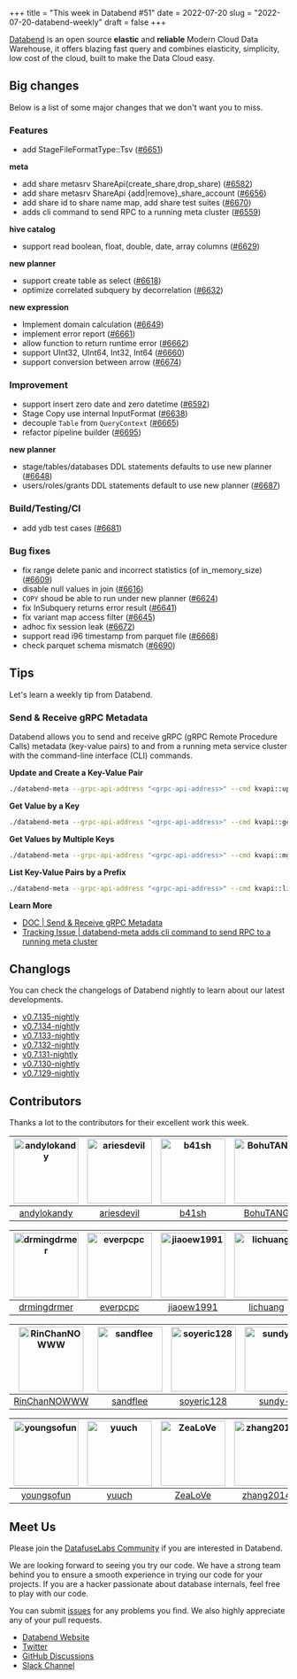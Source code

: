 +++
title = "This week in Databend #51"
date = 2022-07-20
slug = "2022-07-20-databend-weekly"
draft = false
+++

[Databend](https://github.com/datafuselabs/databend) is an open source **elastic** and **reliable** Modern Cloud Data Warehouse, it offers blazing fast query and combines elasticity, simplicity, low cost of the cloud, built to make the Data Cloud easy.

## Big changes

Below is a list of some major changes that we don't want you to miss.

### Features

- add StageFileFormatType::Tsv ([#6651](https://github.com/datafuselabs/databend/pull/6651))

**meta**

- add share metasrv ShareApi(create_share,drop_share) ([#6582](https://github.com/datafuselabs/databend/pull/6582))
- add share metasrv ShareApi {add|remove}_share_account ([#6656](https://github.com/datafuselabs/databend/pull/6656))
- add share id to share name map, add share test suites ([#6670](https://github.com/datafuselabs/databend/pull/6670))
- adds cli command to send RPC to a running meta cluster ([#6559](https://github.com/datafuselabs/databend/pull/6559))

**hive catalog**

- support read boolean, float, double, date, array columns ([#6629](https://github.com/datafuselabs/databend/pull/6629))

**new planner**

- support create table as select ([#6618](https://github.com/datafuselabs/databend/pull/6618))
- optimize correlated subquery by decorrelation ([#6632](https://github.com/datafuselabs/databend/pull/6632))

**new expression**

- Implement domain calculation ([#6649](https://github.com/datafuselabs/databend/pull/6649))
- implement error report ([#6661](https://github.com/datafuselabs/databend/pull/6661))
- allow function to return runtime error ([#6662](https://github.com/datafuselabs/databend/pull/6662))
- support UInt32, UInt64, Int32, Int64 ([#6660](https://github.com/datafuselabs/databend/pull/6660))
- support conversion between arrow ([#6674](https://github.com/datafuselabs/databend/pull/6674))

### Improvement

- support insert zero date and zero datetime ([#6592](https://github.com/datafuselabs/databend/pull/6592))
- Stage Copy use internal InputFormat ([#6638](https://github.com/datafuselabs/databend/pull/6638))
- decouple `Table` from `QueryContext` ([#6665](https://github.com/datafuselabs/databend/pull/6665))
- refactor pipeline builder ([#6695](https://github.com/datafuselabs/databend/pull/6695))

**new planner**

- stage/tables/databases DDL statements defaults to use new planner ([#6648](https://github.com/datafuselabs/databend/pull/6648))
- users/roles/grants DDL statements default to use new planner ([#6687](https://github.com/datafuselabs/databend/pull/6687))

### Build/Testing/CI

- add ydb test cases ([#6681](https://github.com/datafuselabs/databend/pull/6681))

### Bug fixes

- fix range delete panic and incorrect statistics (of in_memory_size) ([#6609](https://github.com/datafuselabs/databend/pull/6609))
- disable null values in join ([#6616](https://github.com/datafuselabs/databend/pull/6616))
- `COPY` shoud be able to run under new planner ([#6624](https://github.com/datafuselabs/databend/pull/6624))
- fix InSubquery returns error result ([#6641](https://github.com/datafuselabs/databend/pull/6641))
- fix variant map access filter ([#6645](https://github.com/datafuselabs/databend/pull/6645))
- adhoc fix session leak ([#6672](https://github.com/datafuselabs/databend/pull/6672))
- support read i96 timestamp from parquet file ([#6668](https://github.com/datafuselabs/databend/pull/6668))
- check parquet schema mismatch ([#6690](https://github.com/datafuselabs/databend/pull/6690))

## Tips

Let's learn a weekly tip from Databend.

### Send & Receive gRPC Metadata

Databend allows you to send and receive gRPC (gRPC Remote Procedure Calls) metadata (key-value pairs) to and from a running meta service cluster with the command-line interface (CLI) commands.

**Update and Create a Key-Value Pair**

```bash
./databend-meta --grpc-api-address "<grpc-api-address>" --cmd kvapi::upsert --key <key> --value <value>
```

**Get Value by a Key**

```bash
./databend-meta --grpc-api-address "<grpc-api-address>" --cmd kvapi::get --key <key>
```

**Get Values by Multiple Keys**

```bash
./databend-meta --grpc-api-address "<grpc-api-address>" --cmd kvapi::mget --key <key1> <key2> ...
```

**List Key-Value Pairs by a Prefix**

```bash
./databend-meta --grpc-api-address "<grpc-api-address>" --cmd kvapi::list --prefix <prefix>
```

**Learn More**

- [DOC | Send & Receive gRPC Metadata](https://databend.rs/doc/manage/metasrv/metasrv-grpc)
- [Tracking Issue | databend-meta adds cli command to send RPC to a running meta cluster](https://github.com/datafuselabs/databend/issues/6084)

## Changlogs

You can check the changelogs of Databend nightly to learn about our latest developments.

- [v0.7.135-nightly](https://github.com/datafuselabs/databend/releases/tag/v0.7.135-nightly)
- [v0.7.134-nightly](https://github.com/datafuselabs/databend/releases/tag/v0.7.134-nightly)
- [v0.7.133-nightly](https://github.com/datafuselabs/databend/releases/tag/v0.7.133-nightly)
- [v0.7.132-nightly](https://github.com/datafuselabs/databend/releases/tag/v0.7.132-nightly)
- [v0.7.131-nightly](https://github.com/datafuselabs/databend/releases/tag/v0.7.131-nightly)
- [v0.7.130-nightly](https://github.com/datafuselabs/databend/releases/tag/v0.7.130-nightly)
- [v0.7.129-nightly](https://github.com/datafuselabs/databend/releases/tag/v0.7.129-nightly)

## Contributors

Thanks a lot to the contributors for their excellent work this week.

[<img alt="andylokandy" src="https://avatars.githubusercontent.com/u/9637710?v=4&s=117" width="117">](https://github.com/andylokandy) |[<img alt="ariesdevil" src="https://avatars.githubusercontent.com/u/7812909?v=4&s=117" width="117">](https://github.com/ariesdevil) |[<img alt="b41sh" src="https://avatars.githubusercontent.com/u/1070352?v=4&s=117" width="117">](https://github.com/b41sh) |[<img alt="BohuTANG" src="https://avatars.githubusercontent.com/u/172204?v=4&s=117" width="117">](https://github.com/BohuTANG) |[<img alt="dantengsky" src="https://avatars.githubusercontent.com/u/22081156?v=4&s=117" width="117">](https://github.com/dantengsky) |[<img alt="dependabot[bot]" src="https://avatars.githubusercontent.com/in/29110?v=4&s=117" width="117">](https://github.com/apps/dependabot) |
:---: |:---: |:---: |:---: |:---: |:---: |
[andylokandy](https://github.com/andylokandy) |[ariesdevil](https://github.com/ariesdevil) |[b41sh](https://github.com/b41sh) |[BohuTANG](https://github.com/BohuTANG) |[dantengsky](https://github.com/dantengsky) |[dependabot[bot]](https://github.com/apps/dependabot) |

[<img alt="drmingdrmer" src="https://avatars.githubusercontent.com/u/44069?v=4&s=117" width="117">](https://github.com/drmingdrmer) |[<img alt="everpcpc" src="https://avatars.githubusercontent.com/u/1808802?v=4&s=117" width="117">](https://github.com/everpcpc) |[<img alt="jiaoew1991" src="https://avatars.githubusercontent.com/u/2297455?v=4&s=117" width="117">](https://github.com/jiaoew1991) |[<img alt="lichuang" src="https://avatars.githubusercontent.com/u/1998569?v=4&s=117" width="117">](https://github.com/lichuang) |[<img alt="mergify[bot]" src="https://avatars.githubusercontent.com/in/10562?v=4&s=117" width="117">](https://github.com/apps/mergify) |[<img alt="PsiACE" src="https://avatars.githubusercontent.com/u/36896360?v=4&s=117" width="117">](https://github.com/PsiACE) |
:---: |:---: |:---: |:---: |:---: |:---: |
[drmingdrmer](https://github.com/drmingdrmer) |[everpcpc](https://github.com/everpcpc) |[jiaoew1991](https://github.com/jiaoew1991) |[lichuang](https://github.com/lichuang) |[mergify[bot]](https://github.com/apps/mergify) |[PsiACE](https://github.com/PsiACE) |

[<img alt="RinChanNOWWW" src="https://avatars.githubusercontent.com/u/33975039?v=4&s=117" width="117">](https://github.com/RinChanNOWWW) |[<img alt="sandflee" src="https://avatars.githubusercontent.com/u/5102100?v=4&s=117" width="117">](https://github.com/sandflee) |[<img alt="soyeric128" src="https://avatars.githubusercontent.com/u/106025534?v=4&s=117" width="117">](https://github.com/soyeric128) |[<img alt="sundy-li" src="https://avatars.githubusercontent.com/u/3325189?v=4&s=117" width="117">](https://github.com/sundy-li) |[<img alt="Xuanwo" src="https://avatars.githubusercontent.com/u/5351546?v=4&s=117" width="117">](https://github.com/Xuanwo) |[<img alt="xudong963" src="https://avatars.githubusercontent.com/u/41979257?v=4&s=117" width="117">](https://github.com/xudong963) |
:---: |:---: |:---: |:---: |:---: |:---: |
[RinChanNOWWW](https://github.com/RinChanNOWWW) |[sandflee](https://github.com/sandflee) |[soyeric128](https://github.com/soyeric128) |[sundy-li](https://github.com/sundy-li) |[Xuanwo](https://github.com/Xuanwo) |[xudong963](https://github.com/xudong963) |

[<img alt="youngsofun" src="https://avatars.githubusercontent.com/u/5782159?v=4&s=117" width="117">](https://github.com/youngsofun) |[<img alt="yuuch" src="https://avatars.githubusercontent.com/u/14847010?v=4&s=117" width="117">](https://github.com/yuuch) |[<img alt="ZeaLoVe" src="https://avatars.githubusercontent.com/u/10904090?v=4&s=117" width="117">](https://github.com/ZeaLoVe) |[<img alt="zhang2014" src="https://avatars.githubusercontent.com/u/8087042?v=4&s=117" width="117">](https://github.com/zhang2014) | | |
:---: |:---: |:---: |:---: |:---: |:---: |
[youngsofun](https://github.com/youngsofun) |[yuuch](https://github.com/yuuch) |[ZeaLoVe](https://github.com/ZeaLoVe) |[zhang2014](https://github.com/zhang2014) | | |

## Meet Us

Please join the [DatafuseLabs Community](https://github.com/datafuselabs/) if you are interested in Databend.

We are looking forward to seeing you try our code. We have a strong team behind you to ensure a smooth experience in trying our code for your projects.
If you are a hacker passionate about database internals, feel free to play with our code.

You can submit [issues](https://github.com/datafuselabs/databend/issues) for any problems you find. We also highly appreciate any of your pull requests.

- [Databend Website](https://databend.rs)
- [Twitter](https://twitter.com/Datafuse_Labs)
- [GitHub Discussions](https://github.com/datafuselabs/databend/discussions)
- [Slack Channel](https://link.databend.rs/join-slack)
